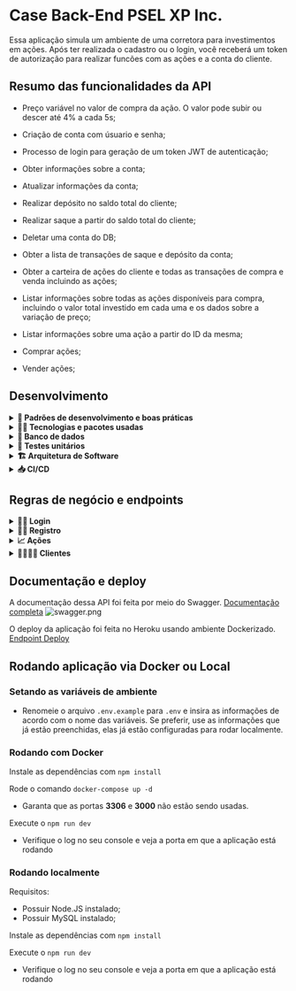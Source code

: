 
# Case Back-End PSEL XP Inc.

Essa aplicação simula um ambiente de uma corretora para investimentos em ações. Após ter realizada o cadastro ou o login, você receberá um token de autorização para realizar funcões com as ações e a conta do cliente.

  

## Resumo das funcionalidades da API

* Preço variável no valor de compra da ação. O valor pode subir ou descer até 4% a cada 5s;

* Criação de conta com úsuario e senha;

* Processo de login para geração de um token JWT de autenticação;

* Obter informações sobre a conta;

* Atualizar informações da conta;

* Realizar depósito no saldo total do cliente;

* Realizar saque a partir do saldo total do cliente;

* Deletar uma conta do DB;

* Obter a lista de transações de saque e depósito da conta;

* Obter a carteira de ações do cliente e todas as transações de compra e venda incluindo as ações;

* Listar informações sobre todas as ações disponíveis para compra, incluindo o valor total investido em cada uma e os dados sobre a variação de preço;

* Listar informações sobre uma ação a partir do ID da mesma;

* Comprar ações;

* Vender ações;

  

## Desenvolvimento

<details>
<summary><strong>🧬 Padrões de desenvolvimento e boas práticas</strong></summary><br  />
  Nesse projeto, tentei seguir um padrão para o fluxo de desenvolvimento, que foi: 

  * Para toda nova implementação um PR era criado;
  * Desenvolver a implementação do requisito;
  * Escrever os testes unitários para o que foi desenvolvido;
  * Realizar o merge para a main ultilizando o CI/CD.
 
  Uso do ESLint com o `airbnb-base` para garantir um padrão de código.

  Uso do [Conventional Commits](https://www.conventionalcommits.org/en/v1.0.0/) para garantir commits mais semânticos e descritivos.
<br  />
</details>

<details>
<summary><strong>👨‍💻 Tecnologias e pacotes usadas</strong></summary><br  />

* [JavaScript](https://www.javascript.com/)
* [Node.js](https://nodejs.org/en/)
* [Sequelize ORM](https://sequelize.org/)
* [MySQL](https://www.mysql.com/)
* [Mocha](https://mochajs.org/)
* [Chai](https://www.chaijs.com/)
* [Sinon](https://sinonjs.org/)
* [JWT](https://jwt.io/)
* [dotenv](https://www.npmjs.com/package/dotenv)
* [bcrypt](https://www.npmjs.com/package/bcrypt)
* [ExpressAsyncErrors](https://www.npmjs.com/package/express-async-errors)
* [ESLint](https://eslint.org/)
* [HTTP Status Codes](https://www.npmjs.com/package/http-status-codes)
* [Swagger UI Express](https://www.npmjs.com/package/swagger-ui-express)
* [Swagger JS Docs](https://www.npmjs.com/package/swagger-jsdoc)
<br  />
</details>

<details>
<summary><strong>📅 Banco de dados</strong></summary><br  />
  A modelagem do banco de dados foi feita no WorkBench e normalizada até a 3ª Forma Normal.

  Os requisitos para as tabelas estarem na 3ª Forma Normal são:
  * Colunas devem possuir apenas um valor;
  * Valores em cada coluna devem ser do mesmo tipo de dados;
  * Cada coluna deve possuir um nome único;
  * A ordem dos dados registrados em uma tabela não deve afetar a integridade dos dados:
  * A tabela não deve possuir dependências parciais;
  * A tabela não deve conter atributos (colunas) que não sejam dependentes exclusivamente da  chave primária;

	![modelagem.png](modelagem.png)
<br  />
</details>

<details>
<summary><strong>🧪 Testes unitários</strong></summary><br  />
  Para desenvolver os testes unitários, escolhi ultilizar Mocha, Chai e Sinon em conjunto.
  A cobertura total de testes em todos os arquivos da aplicação está em cerca de 90%;

  ![testes.png](testes.png)
<br  />
</details>

<details>
<summary><strong>🏗 Arquitetura de Software</strong></summary><br  />
  A arquitetura ultilizada nessa aplicação, foi MSC, que conta com as camadas de:

  * Model - responsável por executar as operações do banco de dados;
  * Service - responsável pela regra de negócio;
  * Controller - responsável pelo requisição e resposta.

  ![arquitetura.png](arquitetura.png)
<br  />
</details>

<details>
<summary><strong>📥 CI/CD</strong></summary><br  />
  O CI (Continuous integration / Integração contínua) foi implementado por meio do GitHub Actions para garantir que todas as novas funcionalidades não irão corromper a aplicação final. A cada novo merge para a main, é executado todos os testes unitários para confirmar que tudo está rodando conforme o esperado e o ESLint para garantir o padrão de código.

 ![ci.png](ci.png)

  O CD (Continuos delivery/ Entrega contínua) foi implementado pelo Heroku, para que todo novo merge na main, seja realizado o deploy automaticamente.

  ![cd.png](cd.png)
<br  />
</details>


## Regras de negócio e endpoints

<details>
<summary><strong>🙍‍♂️ Login </strong></summary><br  />
	O endpoint de login recebe pelo body da requisição o `email` e `password` e então é feito uma verificação no banco para saber se os dados estão iguais. Ao passar pela verificação, é gerado um token JWT de autorização para uso das funcionalidades da aplicação.

  * POST `/login`

<br  />
</details>

<details>
<summary><strong>🙍‍♀️ Registro </strong></summary><br  />
	O endpoint de registro recebe pelo body da requisição o `firstName`, `lastName`, `email` e `password` e então é realizado a inserção no banco. Cada novo úsuario recebe 500 em saldo na conta.

  * POST `/register`

<br  />
</details>

<details>
<summary><strong>📈 Ações </strong></summary><br  />
  As ações possuem o valor de compra variável, a cada 5s é executada uma função e de forma aleatória o preço da ação pode subir ou descer em até 4%.
  Ao todo, existem 4 endpoints para manipular as ações:

  * GET `/stocks`
    * Lista informações sobre todas as ações disponíveis para compra. Incluindo o total investido e os dados sobre a variação de preço
  * GET `/stocks/:id`
    * Lista as informações sobre uma ação pelo ID
  * POST `/stocks/buy`
    * Compre ações a partir das informações inseridas no body da requisição. É feita uma verificação se o cliente possui saldo suficiente em conta para realizar a compra.
  * POST `/stocks/sell`
    * Venda ações a partir das informações inseridas no body da requisição. É feita uma verificação para saber a quantidade total de ações disponíveis para compra.

<br  />
</details>

<details>
<summary><strong>🙍‍♀️🙍‍♂️ Clientes </strong></summary><br  />
  Ao todo existem 7 endpoints para listar e atualizar informações sobre a conta do cliente. 

  * GET `/customer/infos`
    * Lista as informações gerais sobre a conta do cliente
  * PUT `/customer/update`
    * Atualize as informações da conta do cliente a partir dos dados inseridos no body da requisição
  * POST `/customer/withdraw`
    * Realiza um saque no valor total de saldo do cliente. É feita uma verificação se o saldo é suficiente para realizar a retirada.
  * POST `/customer/deposit`
    * Realiza um depósito no valor total de saldo do cliente.
  * DELETE `/customer/delete`
    * O cliente é deletado
  * GET `/customer/transactions`
    * Lista todas as transações de saque e depósito do cliente
  * GET `customer/stocks`
    * Lista as ações que o cliente possui em carteira e todas as transações incluindo compra e venda de ações já realizadas pela conta.
<br  />
</details>

## Documentação e deploy
A documentação dessa API foi feita por meio do Swagger. 
[Documentação completa](https://psel-xp-backend.herokuapp.com/documentation/)
![swagger.png](swagger.png)

O deploy da aplicação foi feita no Heroku usando ambiente Dockerizado.
[Endpoint Deploy](https://psel-xp-backend.herokuapp.com/)

## Rodando aplicação via Docker ou Local
  ### Setando as variáveis de ambiente
  * Renomeie o arquivo `.env.example` para `.env` e insira as informações de acordo com o nome das variáveis. Se preferir, use as informações que já estão preenchidas, elas já estão configuradas para rodar localmente.


  ### Rodando com Docker
  Instale as dependências com `npm install`

  Rode o comando `docker-compose up -d`
  * Garanta que as portas **3306** e **3000** não estão sendo usadas.

  Execute o `npm run dev`
  * Verifique o log no seu console e veja a porta em que a aplicação está rodando


  ### Rodando localmente
  Requisitos:
  * Possuir Node.JS instalado;
  * Possuir MySQL instalado; 

  Instale as dependências com `npm install`

  Execute o `npm run dev`
  * Verifique o log no seu console e veja a porta em que a aplicação está rodando
